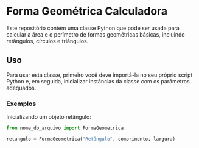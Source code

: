 # Forma Geométrica Calculadora

Este repositório contém uma classe Python que pode ser usada para calcular a área e o perímetro de formas geométricas básicas, incluindo retângulos, círculos e triângulos.

## Uso

Para usar esta classe, primeiro você deve importá-la no seu próprio script Python e, em seguida, inicializar instâncias da classe com os parâmetros adequados.

### Exemplos

Inicializando um objeto retângulo:

```python
from nome_do_arquivo import FormaGeometrica

retangulo = FormaGeometrica("Retângulo", comprimento, largura)
